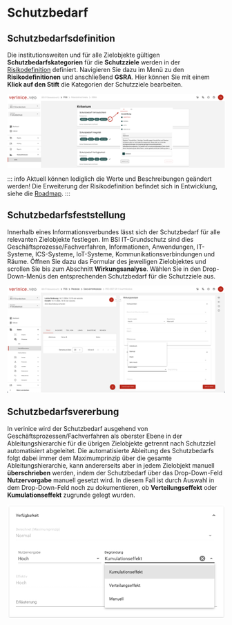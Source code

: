 <!-- © 2024 The Project Contributors - see AUTHORS.txt -->
# Schutzbedarf

## Schutzbedarfsdefinition

Die institutionsweiten und für alle Zielobjekte gültigen **Schutzbedarfskategorien** für die **Schutzziele** werden in der [Risikodefinition](./domain-it-gs-description#risikodefinition) definiert. Navigieren Sie dazu im Menü zu den **Risikodefinitionen** und anschließend **GSRA**. Hier können Sie mit einem **Klick auf den Stift** die Kategorien der Schutzziele bearbeiten.

![Schutzbedarfsdefinitionen](/assets/domain-it-gs/4-Schutzbedarf-Definitionen.png)

::: info Aktuell können lediglich die Werte und Beschreibungen geändert werden! Die Erweiterung der Risikodefinition befindet sich in Entwicklung, siehe die [Roadmap](/roadmap/).
:::

## Schutzbedarfsfeststellung 

Innerhalb eines Informationsverbundes lässt sich der Schutzbedarf für alle relevanten Zielobjekte festlegen. Im BSI IT-Grundschutz sind dies Geschäftsprozesse/Fachverfahren, Informationen, Anwendungen, IT-Systeme, ICS-Systeme, IoT-Systeme, Kommunikationsverbindungen und Räume. Öffnen Sie dazu das Formular des jeweiligen Zielobjektes und scrollen Sie bis zum Abschnitt **Wirkungsanalyse**. Wählen Sie in den Drop-Down-Menüs den entsprechenden Schutzbedarf für die Schutzziele aus.

![Schutzbedarfsfeststellung](/assets/domain-it-gs/5-Schutzbedarf.png)

## Schutzbedarfsvererbung

In verinice wird der Schutzbedarf ausgehend von Geschäftsprozessen/Fachverfahren als oberster Ebene in der Ableitungshierarchie für die übrigen Zielobjekte getrennt nach Schutzziel automatisiert abgeleitet.
Die automatisierte Ableitung des Schutzbedarfs folgt dabei immer dem Maximumprinzip über die gesamte Ableitungshierarchie, kann andererseits aber in jedem Zielobjekt manuell **überschrieben** werden, indem der Schutzbedarf über das Drop-Down-Feld **Nutzervorgabe** manuell gesetzt wird. In diesem Fall ist durch Auswahl in dem Drop-Down-Feld noch zu dokumentieren, ob **Verteilungseffekt** oder **Kumulationseffekt** zugrunde gelegt wurden.

![Schutzbedarfsvererbung](/assets/domain-it-gs/6-Ableitung%20des%20Schutzbedarfs.png)
